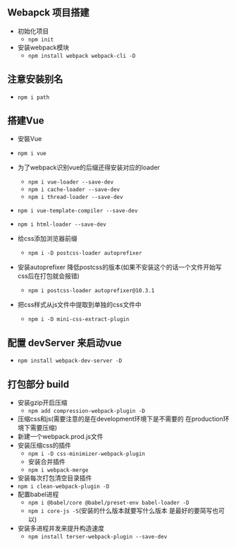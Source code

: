 ## Webapck 项目搭建

- 初始化项目
  -  `npm init`
- 安装webpack模块 
  - `npm install webpack webpack-cli -D`

## 注意安装别名

- `npm i path`


## 搭建Vue

- 安裝Vue
 - `npm i vue`
- 为了webpack识别vue的后缀还得安装对应的loader
  - `npm i vue-loader --save-dev`
  - `npm i cache-loader --save-dev`
  - `npm i thread-loader --save-dev` 

- `npm i vue-template-compiler --save-dev`
- `npm i html-loader --save-dev`

- 给css添加浏览器前缀
  - `npm i -D postcss-loader autoprefixer`

- 安装autoprefixer 降低postcss的版本(如果不安装这个的话一个文件开始写css后在打包就会报错)
  - `npm i postcss-loader autoprefixer@10.3.1`


- 把css样式从js文件中提取到单独的css文件中
  - `npm i -D mini-css-extract-plugin` 

## 配置 devServer 来启动vue

- `npm install webpack-dev-server -D`

## 打包部分 build

- 安装gzip开启压缩
  - `npm add compression-webpack-plugin -D`
- 压缩css和js(需要注意的是在development环境下是不需要的 在production环境下需要压缩)
- 新建一个webpack.prod.js文件
- 安装压缩css的插件
  - `npm i -D css-minimizer-webpack-plugin`
  - 安装合并插件
  - `npm i webpack-merge`  
- 安装每次打包清空目录插件
 - `npm i clean-webpack-plugin -D`
- 配置babel进程
  - `npm i @babel/core @babel/preset-env babel-loader -D`
  - `npm i core-js -S`(安装的什么版本就要写什么版本 是最好的要简写也可以)
- 安装多进程并发来提升构造速度
  - `npm install terser-webpack-plugin --save-dev` 